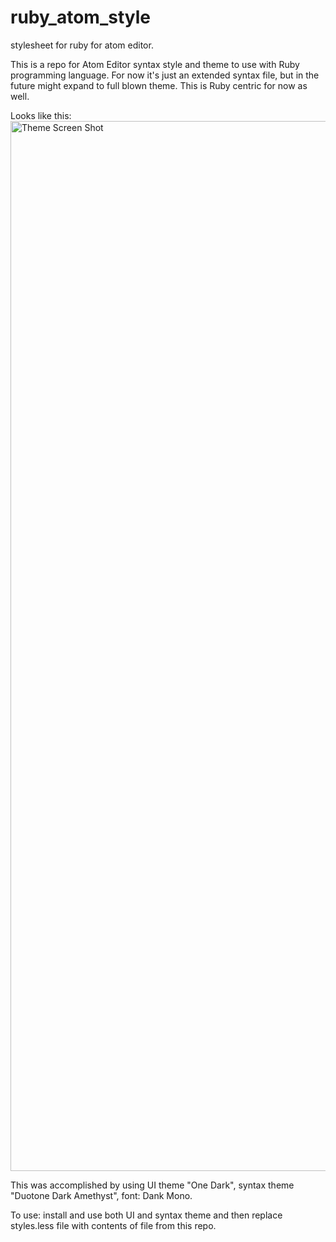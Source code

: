 # ruby_atom_style
stylesheet for ruby for atom editor.

This is a repo for Atom Editor syntax style and theme to use with Ruby programming language. For now it's just an extended syntax file, but in the future might expand to full blown theme. This is Ruby centric for now as well.

Looks like this: <img width="1680" alt="Theme Screen Shot" src="https://user-images.githubusercontent.com/31288/166985550-eda7c8fb-74a0-4606-98d6-6f704002baa7.png">

This was accomplished by using UI theme "One Dark", syntax theme "Duotone Dark Amethyst", font: Dank Mono. 

To use: install and use both UI and syntax theme and then replace styles.less file with contents of file from this repo.
